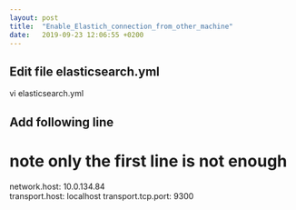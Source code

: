 ```yaml
---
layout: post
title:  "Enable_Elastich_connection_from_other_machine"
date:   2019-09-23 12:06:55 +0200
---
```

## Edit file elasticsearch.yml 
vi elasticsearch.yml

## Add following line
# note only the first line is not enough
network.host: 10.0.134.84  
transport.host: localhost
transport.tcp.port: 9300

